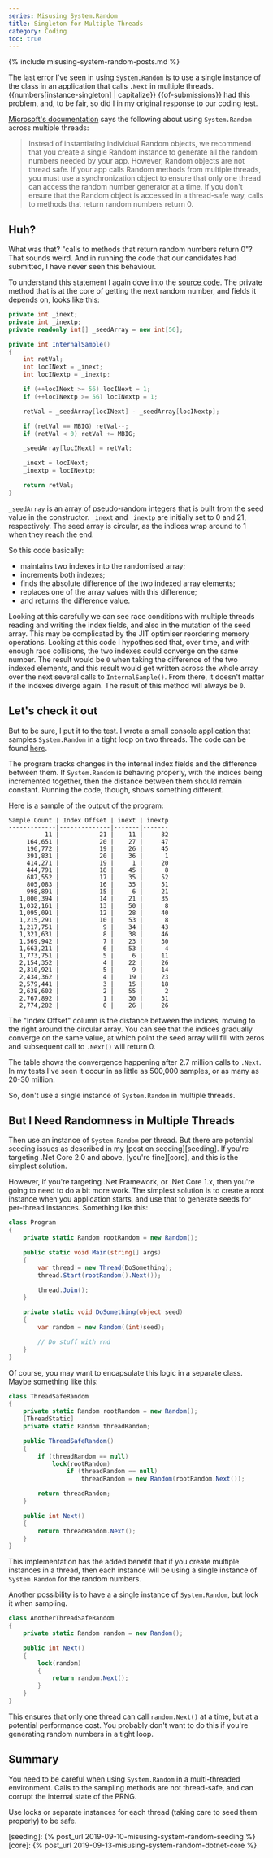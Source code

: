 ```yaml
---
series: Misusing System.Random
title: Singleton for Multiple Threads
category: Coding
toc: true
---
```

{% include misusing-system-random-posts.md %}

The last error I've seen in using `System.Random` is to use a single instance of
the class in an application that calls `.Next` in multiple threads.
{{numbers[instance-singleton] | capitalize}} {{of-submissions}} had this
problem, and, to be fair, so did I in my original response to our coding test.

[Microsoft's documentation][docs] says the following about using `System.Random`
across multiple threads:

>Instead of instantiating individual Random objects, we recommend that you
create a single Random instance to generate all the random numbers needed by
your app. However, Random objects are not thread safe. If your app calls Random
methods from multiple threads, you must use a synchronization object to ensure
that only one thread can access the random number generator at a time. If you
don't ensure that the Random object is accessed in a thread-safe way, calls to
methods that return random numbers return 0.

## Huh?

What was that? "calls to methods that return random numbers return 0"? That
sounds weird. And in running the code that our candidates had submitted, I have
never seen this behaviour.

To understand this statement I again dove into the [source code][source]. The
private method that is at the core of getting the next random number, and fields
it depends on, looks like this:

```csharp
private int _inext;
private int _inextp;
private readonly int[] _seedArray = new int[56];

private int InternalSample()
{
    int retVal;
    int locINext = _inext;
    int locINextp = _inextp;

    if (++locINext >= 56) locINext = 1;
    if (++locINextp >= 56) locINextp = 1;

    retVal = _seedArray[locINext] - _seedArray[locINextp];

    if (retVal == MBIG) retVal--;
    if (retVal < 0) retVal += MBIG;

    _seedArray[locINext] = retVal;

    _inext = locINext;
    _inextp = locINextp;

    return retVal;
}
```

`_seedArray` is an array of pseudo-random integers that is built from the seed
value in the constructor. `_inext` and `_inextp` are initially set to 0 and 21,
respectively. The seed array is circular, as the indices wrap around to 1 when
they reach the end.

So this code basically:

* maintains two indexes into the randomised array;
* increments both indexes;
* finds the absolute difference of the two indexed array elements;
* replaces one of the array values with this difference;
* and returns the difference value.

Looking at this carefully we can see race conditions with multiple threads
reading and writing the index fields, and also in the mutation of the seed
array. This may be complicated by the JIT optimiser reordering memory
operations. Looking at this code I hypothesised that, over time, and with enough
race collisions, the two indexes could converge on the same number. The result
would be `0` when taking the difference of the two indexed elements, and this
result would get written across the whole array over the next several calls to
`InternalSample()`. From there, it doesn't matter if the indexes diverge again.
The result of this method will always be `0`.

## Let's check it out

But to be sure, I put it to the test. I wrote a small console application that
samples `System.Random` in a tight loop on two threads. The code can be found
[here][code-repo].

The program tracks changes in the internal index fields and the difference
between them. If `System.Random` is behaving properly, with the indices being
incremented together, then the distance between them should remain constant.
Running the code, though, shows something different.

Here is a sample of the output of the program:

```text
Sample Count | Index Offset | inext | inextp
-------------|--------------|-------|-------
          11 |           21 |    11 |     32
     164,651 |           20 |    27 |     47
     196,772 |           19 |    26 |     45
     391,831 |           20 |    36 |      1
     414,271 |           19 |     1 |     20
     444,791 |           18 |    45 |      8
     687,552 |           17 |    35 |     52
     805,083 |           16 |    35 |     51
     998,891 |           15 |     6 |     21
   1,000,394 |           14 |    21 |     35
   1,032,161 |           13 |    50 |      8
   1,095,091 |           12 |    28 |     40
   1,215,291 |           10 |    53 |      8
   1,217,751 |            9 |    34 |     43
   1,321,631 |            8 |    38 |     46
   1,569,942 |            7 |    23 |     30
   1,663,211 |            6 |    53 |      4
   1,773,751 |            5 |     6 |     11
   2,154,352 |            4 |    22 |     26
   2,310,921 |            5 |     9 |     14
   2,434,362 |            4 |    19 |     23
   2,579,441 |            3 |    15 |     18
   2,638,602 |            2 |    55 |      2
   2,767,892 |            1 |    30 |     31
   2,774,282 |            0 |    26 |     26
```

The "Index Offset" column is the distance between the indices, moving to the
right around the circular array. You can see that the indices gradually converge
on the same value, at which point the seed array will fill with zeros and
subsequent call to `.Next()` will return 0.

The table shows the convergence happening after 2.7 million calls to `.Next`. In
my tests I've seen it occur in as little as 500,000 samples, or as many as 20-30
million.

So, don't use a single instance of `System.Random` in multiple threads.

## But I Need Randomness in Multiple Threads

Then use an instance of `System.Random` per thread. But there are potential
seeding issues as described in my [post on seeding][seeding]. If you're
targeting .Net Core 2.0 and above, [you're fine][core], and this is the simplest
solution.

However, if you're targeting .Net Framework, or .Net Core 1.x, then you're going
to need to do a bit more work. The simplest solution is to create a root
instance when you application starts, and use that to generate seeds for
per-thread instances. Something like this:

```csharp
class Program
{
    private static Random rootRandom = new Random();

    public static void Main(string[] args)
    {
        var thread = new Thread(DoSomething);
        thread.Start(rootRandom().Next());

        thread.Join();
    }

    private static void DoSomething(object seed)
    {
        var random = new Random((int)seed);

        // Do stuff with rnd
    }
}
```

Of course, you may want to encapsulate this logic in a separate class. Maybe
something like this:

```csharp
class ThreadSafeRandom
{
    private static Random rootRandom = new Random();
    [ThreadStatic]
    private static Random threadRandom;

    public ThreadSafeRandom()
    {
        if (threadRandom == null)
            lock(rootRandom)
                if (threadRandom == null)
                    threadRandom = new Random(rootRandom.Next());

        return threadRandom;
    }

    public int Next()
    {
        return threadRandom.Next();
    }
}
```

This implementation has the added benefit that if you create multiple instances
in a thread, then each instance will be using a single instance of
`System.Random` for the random numbers.

Another possibility is to have a a single instance of `System.Random`, but lock
it when sampling.

```csharp
class AnotherThreadSafeRandom
{
    private static Random random = new Random();

    public int Next()
    {
        lock(random)
        {
            return random.Next();
        }
    }
}
```

This ensures that only one thread can call `random.Next()` at a time, but at a
potential performance cost. You probably don't want to do this if you're
generating random numbers in a tight loop.

## Summary

You need to be careful when using `System.Random` in a multi-threaded
environment. Calls to the sampling methods are not thread-safe, and can corrupt
the internal state of the PRNG.

Use locks or separate instances for each thread (taking care to seed them
properly) to be safe.

[docs]: https://docs.microsoft.com/en-us/dotnet/api/system.random?view=netcore-2.2
[source]: https://source.dot.net/#System.Private.CoreLib/shared/System/Random.cs
[code-repo]: https://github.com/drewjcooper/drewjcooper.github.io.code/tree/master/SystemRandomIsNotThreadSafe
[seeding]: {% post_url 2019-09-10-misusing-system-random-seeding %}
[core]: {% post_url 2019-09-13-misusing-system-random-dotnet-core %}

